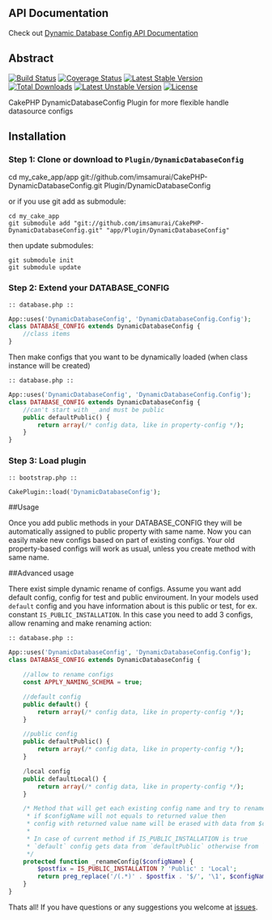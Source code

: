 ## API Documentation

Check out [Dynamic Database Config API Documentation](http://imsamurai.github.io/CakePHP-DynamicDatabaseConfig/docs/master/)

## Abstract

[![Build Status](https://travis-ci.org/imsamurai/CakePHP-DynamicDatabaseConfig.png)](https://travis-ci.org/imsamurai/CakePHP-DynamicDatabaseConfig) [![Coverage Status](https://coveralls.io/repos/imsamurai/CakePHP-DynamicDatabaseConfig/badge.png?branch=master)](https://coveralls.io/r/imsamurai/CakePHP-DynamicDatabaseConfig?branch=master) [![Latest Stable Version](https://poser.pugx.org/imsamurai/dynamic-database-config/v/stable.png)](https://packagist.org/packages/imsamurai/dynamic-database-config) [![Total Downloads](https://poser.pugx.org/imsamurai/dynamic-database-config/downloads.png)](https://packagist.org/packages/imsamurai/dynamic-database-config) [![Latest Unstable Version](https://poser.pugx.org/imsamurai/dynamic-database-config/v/unstable.png)](https://packagist.org/packages/imsamurai/dynamic-database-config) [![License](https://poser.pugx.org/imsamurai/dynamic-database-config/license.png)](https://packagist.org/packages/imsamurai/dynamic-database-config)


CakePHP DynamicDatabaseConfig Plugin for more flexible handle datasource configs

## Installation

### Step 1: Clone or download to `Plugin/DynamicDatabaseConfig`

  cd my_cake_app/app git://github.com/imsamurai/CakePHP-DynamicDatabaseConfig.git Plugin/DynamicDatabaseConfig

or if you use git add as submodule:

	cd my_cake_app
	git submodule add "git://github.com/imsamurai/CakePHP-DynamicDatabaseConfig.git" "app/Plugin/DynamicDatabaseConfig"

then update submodules:

	git submodule init
	git submodule update

### Step 2: Extend your DATABASE_CONFIG

```
:: database.php ::
```
```php
App::uses('DynamicDatabaseConfig', 'DynamicDatabaseConfig.Config');
class DATABASE_CONFIG extends DynamicDatabaseConfig {
	//class items
}
```

Then make configs that you want to be dynamically loaded (when class instance will be created)

```
:: database.php ::
```
```php
App::uses('DynamicDatabaseConfig', 'DynamicDatabaseConfig.Config');
class DATABASE_CONFIG extends DynamicDatabaseConfig {
	//can't start with _ and must be public
	public defaultPublic() {
		return array(/* config data, like in property-config */);
	}
}

```

### Step 3: Load plugin

```
:: bootstrap.php ::
```
```php
CakePlugin::load('DynamicDatabaseConfig');

```

##Usage

Once you add public methods in your DATABASE_CONFIG they will be automatically assigned to public property with same name.
Now you can easily make new configs based on part of existing configs. Your old property-based configs will work as usual,
unless you create method with same name.

##Advanced usage

There exist simple dynamic rename of configs.
Assume you want add default config, config for test and public enviroument. In your models used `default` config and you have
information about is this public or test, for ex. constant `IS_PUBLIC_INSTALLATION`. In this case you need to add 3 configs,
allow renaming and make renaming action:

```
:: database.php ::
```
```php
App::uses('DynamicDatabaseConfig', 'DynamicDatabaseConfig.Config');
class DATABASE_CONFIG extends DynamicDatabaseConfig {

	//allow to rename configs
	const APPLY_NAMING_SCHEMA = true;

	//default config
	public default() {
		return array(/* config data, like in property-config */);
	}

	//public config
	public defaultPublic() {
		return array(/* config data, like in property-config */);
	}

	/local config
	public defaultLocal() {
		return array(/* config data, like in property-config */);
	}

	/* Method that will get each existing config name and try to rename it
	 * if $configName will not equals to returned value then
	 * config with returned value name will be erased with data from $configName
     *
	 * In case of current method if IS_PUBLIC_INSTALLATION is true
	 * `default` config gets data from `defaultPublic` otherwise from `defaultLocal`
	 */
	protected function _renameConfig($configName) {
		$postfix = IS_PUBLIC_INSTALLATION ? 'Public' : 'Local';
		return preg_replace('/(.*)' . $postfix . '$/', '\1', $configName);
	}
}
```

Thats all! If you have questions or any suggestions you welcome at [issues](https://github.com/imsamurai/CakePHP-DynamicDatabaseConfig/issues).
